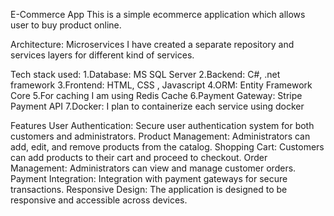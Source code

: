 E-Commerce App
This is a simple ecommerce application which allows user to buy product online.

Architecture: Microservices
I have created a separate repository and services layers for different kind of services.

Tech stack used:
1.Database: MS SQL Server
2.Backend: C#, .net framework
3.Frontend: HTML, CSS , Javascript
4.ORM: Entity Framework Core
5.For caching I am using Redis Cache
6.Payment Gateway: Stripe Payment API
7.Docker: I plan to containerize each service using docker


Features
User Authentication: Secure user authentication system for both customers and administrators.
Product Management: Administrators can add, edit, and remove products from the catalog.
Shopping Cart: Customers can add products to their cart and proceed to checkout.
Order Management: Administrators can view and manage customer orders.
Payment Integration: Integration with payment gateways for secure transactions.
Responsive Design: The application is designed to be responsive and accessible across devices.
